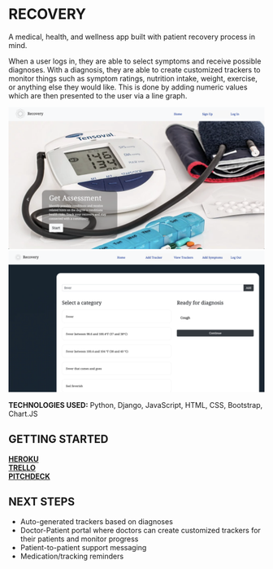 # RECOVERY

A medical, health, and wellness app built with patient recovery process in mind. 

When a user logs in, they are able to select symptoms and receive possible diagnoses. With a diagnosis, they are able to create customized trackers to monitor things such as symptom ratings, nutrition intake, weight, exercise, or anything else they would like. This is done by adding numeric values which are then presented to the user via a line graph.

<img src="/images/landing.png">

<img src="/images/addsymptoms.png">


<b>TECHNOLOGIES USED:</b> Python, Django, JavaScript, HTML, CSS, Bootstrap, Chart.JS

## GETTING STARTED

[<b>HEROKU</b>](https://recovery-tracker-app.herokuapp.com/)
<br>
[<b>TRELLO</b>](https://trello.com/b/uG9P0yHg/recovery)
<br>
[<b>PITCHDECK</b>](https://docs.google.com/presentation/d/1K5ZJkF4MmetE6jlGCA4KSX09QP7zpad-oKhemmi836Q/edit#slide=id.p)


## NEXT STEPS

- Auto-generated trackers based on diagnoses
- Doctor-Patient portal where doctors can create customized trackers for their patients and monitor progress
- Patient-to-patient support messaging
- Medication/tracking reminders
